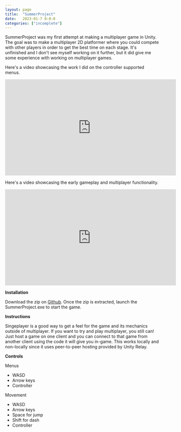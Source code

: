 ```yaml
---
layout: page
title:  "SummerProject"
date:   2023-01-7 0:0:0
categories: ["incomplete"]
---
```

SummerProject was my first attempt at making a multiplayer game in Unity. The goal was to make a multiplayer 2D platformer where you could compete with other players in order to get the best time on each stage. It's unfinished and I don't see myself working on it further, but it did give me some experience with working on multiplayer games.

Here's a video showcasing the work I did on the controller supported menus.

<center><iframe width="560" height="315" src="https://www.youtube.com/embed/YNu3R7vVff8?si=IsWb4FYJB4kEgYws" title="YouTube video player" frameborder="0" allow="accelerometer; autoplay; clipboard-write; encrypted-media; gyroscope; picture-in-picture; web-share" referrerpolicy="strict-origin-when-cross-origin" allowfullscreen></iframe></center>

Here's a video showcasing the early gameplay and multiplayer functionality.

<center><iframe width="560" height="315" src="https://www.youtube.com/embed/h7165bgv6Mk?si=snSHESnznZ_TUeXU" title="YouTube video player" frameborder="0" allow="accelerometer; autoplay; clipboard-write; encrypted-media; gyroscope; picture-in-picture; web-share" referrerpolicy="strict-origin-when-cross-origin" allowfullscreen></iframe></center>

**Installation** 

Download the zip on [Github][sp-git]. Once the zip is extracted, launch the SummerProject.exe to start the game.

**Instructions** 

Singeplayer is a good way to get a feel for the game and its mechanics outside of multiplayer. If you want to try and play multiplayer, you still can! Just host a game on one client and you can connect to that game from another client using the code it will give you in-game. This works locally and non-locally since it uses peer-to-peer hosting provided by Unity Relay.

**Controls**

Menus
 - WASD
 - Arrow keys
 - Controller

Movement
 - WASD
 - Arrow keys
 - Space for jump
 - Shift for dash
 - Controller

[sp-git]: https://github.com/DustinSchimel/SummerProject

